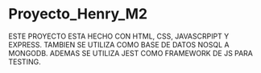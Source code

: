 # Proyecto_Henry_M2

ESTE PROYECTO ESTA HECHO CON HTML, CSS, JAVASCRPIPT Y EXPRESS.
TAMBIEN SE UTILIZA COMO BASE DE DATOS NOSQL A MONGODB.
ADEMAS SE UTILIZA JEST COMO FRAMEWORK DE JS PARA TESTING.
